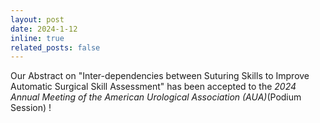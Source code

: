 ```yaml
---
layout: post
date: 2024-1-12
inline: true
related_posts: false
---
```


Our Abstract on "Inter-dependencies between Suturing Skills to Improve Automatic Surgical Skill Assessment" has been accepted to the _2024 Annual Meeting of the American Urological Association (AUA)_(Podium Session) !
